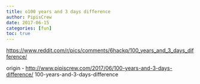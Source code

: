 ```yaml
---
title: o100 years and 3 days difference
author: PipisCrew
date: 2017-06-15
categories: [fun]
toc: true
---
```


https://www.reddit.com/r/pics/comments/6hackq/100_years_and_3_days_difference/

origin - http://www.pipiscrew.com/2017/06/100-years-and-3-days-difference/ 100-years-and-3-days-difference